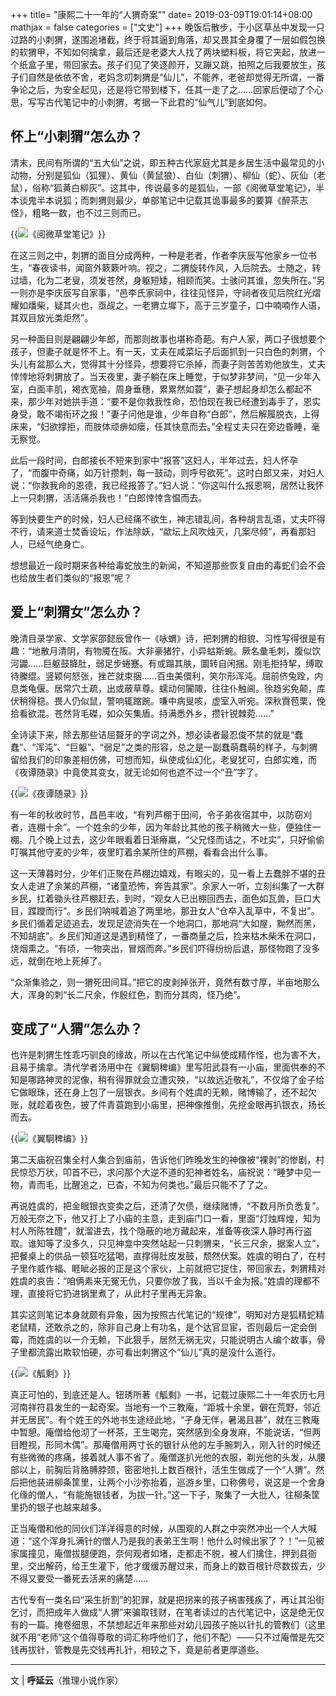 +++
title= "康熙二十一年的“人猬奇案”"
date= 2019-03-09T19:01:14+08:00
mathjax = false
categories = ["文史"]
+++
晚饭后散步，于小区草丛中发现一只过路的小刺猬，遂围追堵截，终于将其逼到角落，却又畏其全身覆了一层如假包换的软猬甲，不知如何擒拿，最后还是老婆大人找了两块塑料板，将它夹起，放进一个纸盒子里，带回家去。孩子们见了笑逐颜开，又蹦又跳，拍照之后我要放生，孩子们自然是依依不舍，老妈念叨刺猬是“仙儿”，不能养，老爸却觉得无所谓，一番争论之后，为安全起见，还是将它带到楼下，任其一走了之……回家后便动了个心思，写写古代笔记中的小刺猬，考据一下此君的“仙气儿”到底如何。

## 怀上“小刺猬”怎么办？

清末，民间有所谓的“五大仙”之说，即五种古代家庭尤其是乡居生活中最常见的小动物，分别是狐仙（狐狸）、黄仙（黄鼠狼）、白仙（刺猬）、柳仙（蛇）、灰仙（老鼠），俗称“狐黄白柳灰”。这其中，传说最多的是狐仙，一部《阅微草堂笔记》，半本谈鬼半本说狐；而刺猬则最少，单部笔记中记载其诡事最多的要算《醉茶志怪》，粗略一数，也不过三则而已。

{{<img src="https://ian2.oss-cn-hangzhou.aliyuncs.com/clt6/20190309190422.png" alt="《阅微草堂笔记》">}}

在这三则之中，刺猬的面目分成两种，一种是老者，作者李庆辰写他家乡一位书生，“春夜读书，闻窗外簌簌叶响。视之，二猬旋转作风，入后院去。士随之，转过墙，化为二老叟，须发苍然，身躯短矮，相顾而笑。士骇问其谁，忽失所在。”另一则亦是李庆辰写自家事，“邑李氏家祠中，往往见怪异，守祠者夜见后院红光熠耀如燔柴，疑其火也，亟觇之，一老猬立墀下，高于三岁童子，口中喃喃作人语，其双目放光类炬然”。

另一种面目则是翩翩少年郎，而那则故事也堪称奇葩。有户人家，两口子很想要个孩子，但妻子就是怀不上。有一天，丈夫在咸菜坛子后面抓到一只白色的刺猬，个头儿有盆那么大，觉得其十分怪异，想要将它杀掉，而妻子则苦苦劝他放生，丈夫悻悻地将刺猬放了。当天夜里，妻子躺在床上睡觉，于似梦非梦间，“见一少年入室，白面丰肌，褐衣宽袖，周身垂穗，累累然如蓑”，妻子想起身却怎么都起不来，那少年对她拱手道：“要不是你救我性命，恐怕现在我已经遭到毒手了，恩实身受，敢不竭衔环之报！”妻子问他是谁，少年自称“白郎”，然后解履脱衣，上得床来，“妇欲撑拒，而肢体顽痹如瘘，任其快意而去。”全程丈夫只在旁边昏睡，毫无察觉。

此后一段时间，白郎接长不短来到家中“报答”这妇人，半年过去，妇人怀孕了，“而腹中奇痛，如万针攒刺，每一鼓动，则呼号欲死”。这时白郎又来，对妇人说：“你救我命的恩德，我已经报答了。”妇人说：“你这叫什么报恩啊，居然让我怀上一只刺猬，活活痛杀我也！”白郎悻悻含愠而去。

等到快要生产的时候，妇人已经痛不欲生，神志错乱间，各种胡言乱语，丈夫吓得不行，请来道士焚香设坛，作法除妖，“歘坛上风吹烛灭，几案尽倾”，再看那妇人，已经气绝身亡。

想想最近一段时期来各种给毒蛇放生的新闻，不知道那些恢复自由的毒蛇们会不会也给放生者们类似的“报恩”呢？

## 爱上“刺猬女”怎么办？

晚清目录学家、文学家邵懿辰曾作一《咏蝟》诗，把刺猬的相貌、习性写得很是有趣：“地散月清阴，有物魇在阪。大非豪猪狞，小异蛄斯蜿。厥名彚毛刺，腹似饮河鼹……巨躯鼓胮肚，弱足步蜷蹇。有或蹋其肤，圜转自闲捆。刚毛拒持挈，缚取待縢绲。竖颖何怒张，挫芒就束捆……百虫美儇利，笑尔形浑沌。屈前侪兔跧，内息类龟偃。居常穴土疏，出或蔽草尊。蠕动何闠陬，往往仆触阃。徐趋劣免颠，库伏稍得稳。畏人仍似鼠，警响辄蹜踠。嗛中病叟咳，虚室入听宛。深秋霣苞栗，俛拾看欲混。苍然背毛磔，如众矢集盾。持满悉外乡，攒针锐棘菀……”

全诗读下来，除去那些诘屈聱牙的字词之外，想必读者最忍俊不禁的就是“蠢蠢”、“浑沌”、“巨躯”、“弱足”之类的形容，总之是一副蠢萌蠢萌的样子，与刺猬留给我们的印象差相仿佛，可想而知，纵使成仙幻化，老叟犹可，白郎实难，而《夜谭随录》中竟使其变女，就无论如何也遮不过一个“丑”字了。

{{<img src="https://ian2.oss-cn-hangzhou.aliyuncs.com/clt6/20190309190445.png" alt="《夜谭随录》">}}

有一年的秋收时节，昌邑丰收，“有列芦棚于田间，令子弟夜宿其中，以防窃刈者，连棚十余”。一个姓余的少年，因为年龄比其他的孩子稍微大一些，便独住一棚。几个晚上过去，这少年眼看着日渐瘠羸，“父兄怪而诘之，不吐实”，只好偷偷叮嘱其他守麦的少年，夜里盯着余某所住的芦棚，看看会出什么事。

这一天薄暮时分，少年们正聚在芦棚边嬉戏，有眼尖的，见一看上去蠢胖不堪的丑女人走进了余某的芦棚，“诸童恐怖，奔告其家”。余家人一听，立刻纠集了一大群乡民，扛着锄头往芦棚赶去，到时，“观女人已出棚回西去，面色如瓦兽，巨口大目，蹀躞而行”。乡民们呐喊着追了两里地，那丑女人“仓卒入乱草中，不复出”。乡民们循着足迹追去，发现足迹消失在一个地洞口，那地洞“大如屋，黝然而黑，不知胡底”。乡民们知道这是遇到精怪了，一番商量之后，捡来枯木柴禾在洞口，烧烟熏之。“有顷，一物突出，冒烟而奔。”乡民们吓得纷纷后退，那怪物跑了没多远，就倒在地上死掉了。

“众渐集验之，则一猬死田间耳。”把它的皮剥掉张开，竟然有数寸厚，半亩地那么大，浑身的刺“长二尺余，作殷红色，割而分其肉，怪乃绝”。

## 变成了“人猬”怎么办？

也许是刺猬生性乖巧驯良的缘故，所以在古代笔记中纵使成精作怪，也为害不大，且易于擒拿。清代学者汤用中在《翼駉稗编》里写阳武县有一小庙，里面供奉的不知是哪路神灵的泥像，稍有得罪就会立遭灾殃，“以故远近敬礼”，不仅熔了金子给它做眼珠，还在身上包了一层银衣。乡间有个姓虞的无赖，赌博输了，还不起欠账，就趁着夜色，披了件青蓑跑到小庙里，把神像推倒，先挖金眼再扒银衣，扬长而去。

{{<img src="https://ian2.oss-cn-hangzhou.aliyuncs.com/clt6/20190309190518.png" alt="《翼駉稗编》">}}

第二天庙祝召集全村人集合到庙前，告诉他们昨晚发生的神像被“裸剥”的惨剧，村民惊恐万状，叩首不已，求问那个大逆不道的犯神者姓名，庙祝说：“睡梦中见一物，青而毛，比醒追之，已杳，不知为何类也。”最后只能不了了之。

再说姓虞的，把金眼银衣变卖之后，还清了欠债，继续赌博，“不数月所负悉复”。万般无奈之下，他又打上了小庙的主意，走到庙门口一看，里面“灯烛辉煌，知为村人所陈牲醴”，就溜进去，找个隐蔽的地方藏起来，准备等夜深人静时再行盗取。谁知等了没多久，只见神龛中突然站起一只刺猬来，“长三尺余，据案人立”，把餐桌上的供品一顿狂吃猛喝，直撑得肚皮发鼓，颓然伏案。姓虞的明白了，在村子里作威作福、睚眦必报的正是这个家伙，上前就把它捉住，带回家去，刺猬精对姓虞的哀告：“咱俩素来无冤无仇，只要你放了我，当以千金为报。”姓虞的理都不理，直接将它扔进锅里煮了，从此村子里再无异象。

其实这则笔记本身就颇有异象，因为按照古代笔记的“规律”，明知对方是狐精蛇精老鼠精，还敢杀之的，除非自己身上有功名，是个达官显宦，否则最后一定会倒霉，而姓虞的以一介无赖，下此狠手，居然无祸无灾，只能说明古人编个故事，骨子里都流露出欺软怕硬，亦可看出刺猬这个“仙儿”真的是没什么道行。

{{<img src="https://ian2.oss-cn-hangzhou.aliyuncs.com/clt6/20190309190540.png" alt="《觚剩》">}}

真正可怕的，到底还是人。钮琇所著《觚剩》一书，记载过康熙二十一年农历七月河南祥符县发生的一起奇案。当地有一个三教庵，“距城十余里，僻在荒野，邻近并无居民”。有个姓王的外地书生途经此地，“孑身无伴，暑渴且甚”，就在三教庵中暂憩。庵僧给他沏了一杯茶，王生喝完，突然感到全身发麻，不能说话，“但两目瞪视，形同木偶”。那庵僧用两寸长的银针从他的左手腕刺入，刚入针的时候还有些微微的疼痛，接着就人事不省了。庵僧遂扒光他的衣服，剃光他的头发，从腰部以上，前胸后背胳膊脖颈，密密地扎上数百根针，活生生做成了一个“人猬”。然后把他装进柳条筐里，让两个小沙弥抬着，巡游乡里，口称佛号，说这是一个舍身化缘的僧人，“有能施银钱者，为拔一针。”这一下子，聚集了一大批人，往柳条筐里扔的银子也越来越多。

正当庵僧和他的同伙们洋洋得意的时候，从围观的人群之中突然冲出一个人大喊道：“这个浑身扎满针的僧人乃是我的表弟王生啊！他什么时候出家了？！”一见被家属撞见，庵僧拔腿便跑，奈何观者如堵，走都走不脱，被人们擒住，押到县衙里，交出解药，给王生灌下，他才缓缓苏醒过来，而身上的数百根针尽数拔去，少不得又要受一番死去活来的痛楚……

古代专有一类名曰“采生折割”的犯罪，就是把拐来的孩子祸害残疾了，再让其沿街乞讨，而把成年人做成“人猬”来骗取钱财，在笔者读过的古代笔记中，这是绝无仅有的一篇。掩卷细思，不禁想起近年来那些对幼儿园孩子施以针扎的管教们（这里就不用“老师”这个值得尊敬的词汇称呼他们了，他们不配）——只不过庵僧是先交钱再拔针，管教是先交钱再扎针，相较之下，竟是前者更厚道些。

---
文 | **呼延云**（推理小说作家）
